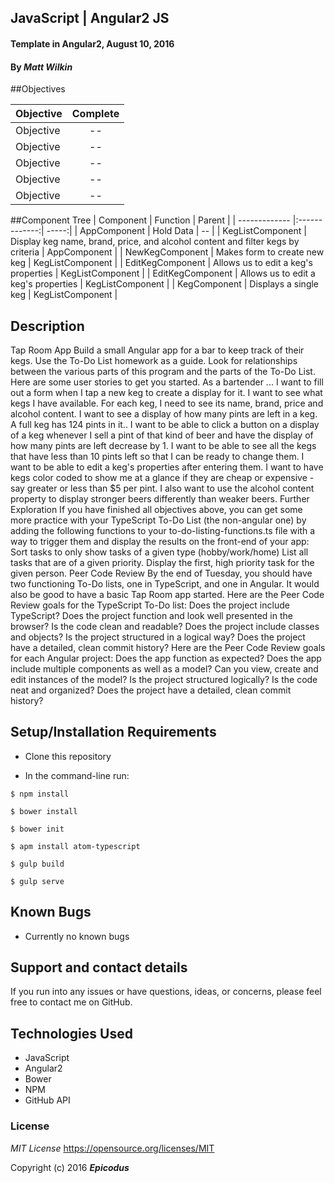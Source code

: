 ## JavaScript | Angular2 JS

#### Template in Angular2, August 10, 2016

#### By _**Matt Wilkin**_


##Objectives

| Objective        | Complete           |
| ------------- |:-------------:|
| Objective     | -- |
| Objective     | -- |
| Objective     | -- |
| Objective     | -- |
| Objective     | -- |


##Component Tree
| Component        | Function           | Parent  |
| ------------- |:-------------:| -----:|
| AppComponent | Hold Data | -- |
| KegListComponent | Display keg name, brand, price, and alcohol content and filter kegs by criteria | AppComponent |
| NewKegComponent | Makes form to create new keg | KegListComponent |
| EditKegComponent | Allows us to edit a keg's properties | KegListComponent |
| EditKegComponent | Allows us to edit a keg's properties | KegListComponent |
| KegComponent | Displays a single keg | KegListComponent |

## Description

Tap Room App
Build a small Angular app for a bar to keep track of their kegs. Use the To-Do List homework as a guide. Look for relationships between the various parts of this program and the parts of the To-Do List.
Here are some user stories to get you started. As a bartender ...
I want to fill out a form when I tap a new keg to create a display for it.
I want to see what kegs I have available. For each keg, I need to see its name, brand, price and alcohol content.
I want to see a display of how many pints are left in a keg. A full keg has 124 pints in it.. I want to be able to click a button on a display of a keg whenever I sell a pint of that kind of beer and have the display of how many pints are left decrease by 1.
I want to be able to see all the kegs that have less than 10 pints left so that I can be ready to change them.
I want to be able to edit a keg's properties after entering them.
I want to have kegs color coded to show me at a glance if they are cheap or expensive - say greater or less than $5 per pint. I also want to use the alcohol content property to display stronger beers differently than weaker beers.
Further Exploration
If you have finished all objectives above, you can get some more practice with your TypeScript To-Do List (the non-angular one) by adding the following functions to your to-do-listing-functions.ts file with a way to trigger them and display the results on the front-end of your app:
Sort tasks to only show tasks of a given type (hobby/work/home)
List all tasks that are of a given priority.
Display the first, high priority task for the given person.
Peer Code Review
By the end of Tuesday, you should have two functioning To-Do lists, one in TypeScript, and one in Angular. It would also be good to have a basic Tap Room app started.
Here are the Peer Code Review goals for the TypeScript To-Do list:
Does the project include TypeScript?
Does the project function and look well presented in the browser? Is the code clean and readable?
Does the project include classes and objects?
Is the project structured in a logical way?
Does the project have a detailed, clean commit history?
Here are the Peer Code Review goals for each Angular project:
Does the app function as expected?
Does the app include multiple components as well as a model?
Can you view, create and edit instances of the model?
Is the project structured logically?
Is the code neat and organized?
Does the project have a detailed, clean commit history?


## Setup/Installation Requirements

* Clone this repository

* In the command-line run:
```
$ npm install
```
```
$ bower install
```
```
$ bower init
```
```
$ apm install atom-typescript
```
```
$ gulp build
```
```
$ gulp serve
```

## Known Bugs

* Currently no known bugs

## Support and contact details

If you run into any issues or have questions, ideas, or concerns, please feel free to contact me on GitHub.

## Technologies Used

* JavaScript
* Angular2
* Bower
* NPM
* GitHub API

### License

*MIT License*
<a href="https://opensource.org/licenses/MIT">https://opensource.org/licenses/MIT</a>

Copyright (c) 2016 **_Epicodus_**
